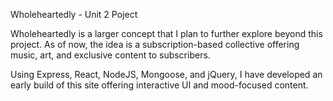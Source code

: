 Wholeheartedly - Unit 2 Poject

Wholeheartedly is a larger concept that I plan to further explore beyond this project. As of now, the idea is a subscription-based collective offering music, art, and exclusive content to subscribers.

Using Express, React, NodeJS, Mongoose, and jQuery, I have developed an early build of this site offering interactive UI and mood-focused content. 